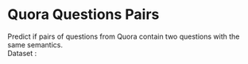 # Quora Questions Pairs
Predict if pairs of questions from Quora contain two questions with the same semantics.\
Dataset : 
